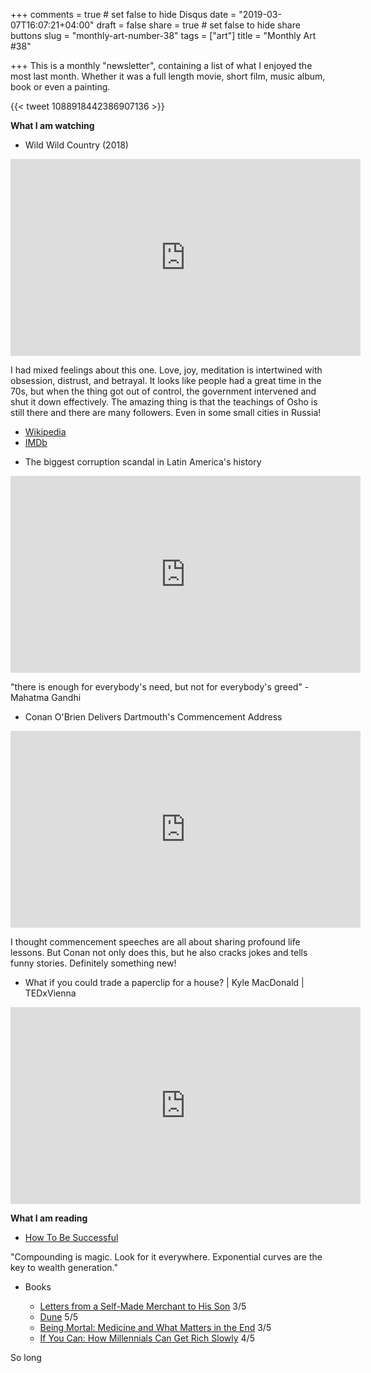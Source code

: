 +++
comments = true	# set false to hide Disqus
date = "2019-03-07T16:07:21+04:00"
draft = false
share = true	# set false to hide share buttons
slug = "monthly-art-number-38"
tags = ["art"]
title = "Monthly Art #38"

+++
This is a monthly "newsletter", containing a list of what I enjoyed the most
last month. Whether it was a full length movie, short film, music album, book
or even a painting.

{{< tweet 1088918442386907136 >}}

<!--more-->

**What I am watching**

* Wild Wild Country (2018)

<iframe width="560" height="315" src="https://www.youtube-nocookie.com/embed/hBLS_OM6Puk" frameborder="0" allow="accelerometer; autoplay; encrypted-media; gyroscope; picture-in-picture" allowfullscreen></iframe>

I had mixed feelings about this one. Love, joy, meditation is intertwined with
obsession, distrust, and betrayal. It looks like people had a great time in the
70s, but when the thing got out of control, the government intervened and shut
it down effectively. The amazing thing is that the teachings of Osho is still
there and there are many followers. Even in some small cities in Russia!

- [Wikipedia](https://en.wikipedia.org/wiki/Wild_Wild_Country)
- [IMDb](https://www.imdb.com/title/tt7768848/)

* The biggest corruption scandal in Latin America's history

<iframe width="560" height="315" src="https://www.youtube-nocookie.com/embed/uMXumMJZYYI" frameborder="0" allow="accelerometer; autoplay; encrypted-media; gyroscope; picture-in-picture" allowfullscreen></iframe>

"there is enough for everybody's need, but not for everybody's greed" - Mahatma
Gandhi

* Conan O'Brien Delivers Dartmouth's Commencement Address

<iframe width="560" height="315" src="https://www.youtube-nocookie.com/embed/ELC_e2QBQMk" frameborder="0" allow="accelerometer; autoplay; encrypted-media; gyroscope; picture-in-picture" allowfullscreen></iframe>

I thought commencement speeches are all about sharing profound life lessons.
But Conan not only does this, but he also cracks jokes and tells funny stories.
Definitely something new!

* What if you could trade a paperclip for a house? | Kyle MacDonald | TEDxVienna

<iframe width="560" height="315" src="https://www.youtube-nocookie.com/embed/8s3bdVxuFBs" frameborder="0" allow="accelerometer; autoplay; encrypted-media; gyroscope; picture-in-picture" allowfullscreen></iframe>

**What I am reading**

* [How To Be Successful](http://blog.samaltman.com/how-to-be-successful)

"Compounding is magic. Look for it everywhere. Exponential curves are the key to wealth generation."

* Books

  - [Letters from a Self-Made Merchant to His Son](https://www.goodreads.com/book/show/1221559.Letters_from_a_Self_Made_Merchant_to_His_Son) 3/5
  - [Dune](https://www.goodreads.com/book/show/234225.Dune) 5/5
  - [Being Mortal: Medicine and What Matters in the End](https://www.goodreads.com/book/show/20696006-being-mortal) 3/5
  - [If You Can: How Millennials Can Get Rich Slowly](https://www.goodreads.com/book/show/21852252-if-you-can) 4/5

So long
